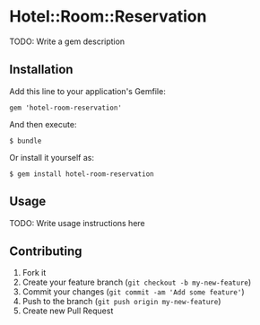 # Hotel::Room::Reservation

TODO: Write a gem description

## Installation

Add this line to your application's Gemfile:

    gem 'hotel-room-reservation'

And then execute:

    $ bundle

Or install it yourself as:

    $ gem install hotel-room-reservation

## Usage

TODO: Write usage instructions here

## Contributing

1. Fork it
2. Create your feature branch (`git checkout -b my-new-feature`)
3. Commit your changes (`git commit -am 'Add some feature'`)
4. Push to the branch (`git push origin my-new-feature`)
5. Create new Pull Request
